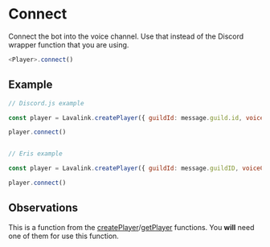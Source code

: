 # Connect

  Connect the bot into the voice channel. Use that instead of the Discord wrapper function that you are using.

  ```js
  <Player>.connect()
  ```

## Example

  ```js
  // Discord.js example
  
  const player = Lavalink.createPlayer({ guildId: message.guild.id, voiceChannelId: message.member.voice.channel.id })

  player.connect()
  
  
  // Eris example
  
  const player = Lavalink.createPlayer({ guildId: message.guildID, voiceChannelId: message.member.voiceState.channelID })
  
  player.connect()
  ```
  
## Observations

  This is a function from the [createPlayer](docs/createPlayer.md)/[getPlayer](docs/getPlayer.md) functions. You **will** need one of them for use this function.
